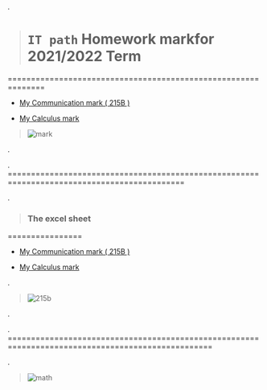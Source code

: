 .


> # `IT path` Homework markfor  2021/2022 Term


==============================================================



- [My Communication mark  ( 215B ) ](https://github.com/nancyalaswad90/My-Homework-mark-for-2021-2022-Term/blob/main/Nancy%20Al%20Aswad%20-TMA%20-%20215B.pdf)

- [My Calculus mark ](https://github.com/nancyalaswad90/My-Homework-mark-for-2021-2022-Term/blob/main/Nancy%20Al%20Aswad%20-%20MST129%20TMA.pdf)


> ![mark](https://user-images.githubusercontent.com/36210723/146539698-6412a47c-abb7-4484-8b27-4ed47d870709.png)


.

. ============================================================================================

.

> ### The excel sheet 
> 

================

- [My Communication mark  ( 215B ) ](https://github.com/nancyalaswad90/My-Homework-mark-for-2021-2022-Term/blob/main/%5B2180385%5D%20Nancy%20Al-%20Aswed.xlsx)

- [My Calculus mark ](https://github.com/nancyalaswad90/My-Homework-mark-for-2021-2022-Term/blob/main/MT129-TMA-2180385%20(4).xlsx)


.


> ![215b](https://user-images.githubusercontent.com/36210723/146160928-f978f210-c7d0-4956-b339-5dfcb67ef91f.png)

.

. ==================================================================================================

.


> ![math](https://user-images.githubusercontent.com/36210723/146540305-999ded98-48ce-41ed-9bbd-91796da5e586.png)

